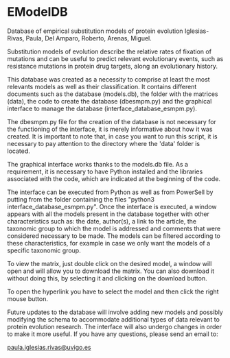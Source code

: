 # EModelDB
Database of empirical substitution models of protein evolution
Iglesias-Rivas, Paula, Del Amparo, Roberto,  Arenas, Miguel.

Substitution models of evolution describe the relative rates of fixation of mutations and can be useful to predict relevant evolutionary
events, such as resistance mutations in protein drug targets, along an evolutionary history.

This database was created as a necessity to comprise at least the most relevants models as well as their classification. 
It contains different documents such as the database (models.db), the folder with the matrices (data),
the code to create the database (dbesmpm.py) and the graphical interface to manage the database (interface_database_esmpm.py). 

The dbesmpm.py file for the creation of the database is not necessary for the functioning of the interface, 
it is merely informative about how it was created. It is important to note that, in case you want 
to run this script, it is necessary to pay attention to the directory where the 'data' folder is located.

The graphical interface works thanks to the models.db file. As a requirement, it is necessary to have
Python installed and the libraries associated with the code, which are indicated at the beginning of the code.  

The interface can be executed from Python as well as from PowerSell by putting from the folder containing the files 
"python3 interface_database_esmpm.py". Once the interface is executed, a window appears with all the models present in
the database together with other characteristics such as: the date, author(s), a link to the article, the taxonomic 
group to which the model is addressed and comments that were considered necessary to be made.  The models can be 
filtered according to these characteristics, for example in case we only want the models of a specific taxonomic group.

To view the matrix, just double click on the desired model, a window will open and will allow you to download
the matrix. You can also download it without doing this, by selecting it and clicking on the download button. 

To open the hyperlink you have to select the model and then click the right mouse button.

Future updates to the database will involve adding new models and possibly modifying the schema to accommodate additional types of data 
relevant to protein evolution research. The interface will also undergo changes in order to make it more useful. 
If you have any questions, please send an email to:

paula.iglesias.rivas@uvigo.es


